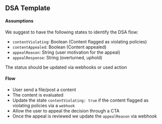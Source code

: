## DSA Template

#### Assumptions

We suggest to have the following states to identify the DSA flow:

 - `contentViolating`: Boolean (Content flagged as violating policies)
 - `contentAppealed`: Boolean (Content appealed)
 - `appealReason`: String (user motivation for the appeal)
 - `appealResponse`: String (overturned, uphold)

The status should be updated via webhooks or used action

#### Flow

 - User send a file/post a content
 - The content is evaluated
 - Update the state `contentViolating: true` if the content flagged as violating policies via
   a `webhook`
 - Allow the user to appeal the decision through a CTA
 - Once the appeal is reviewed we update the `appealReason` via webhook
